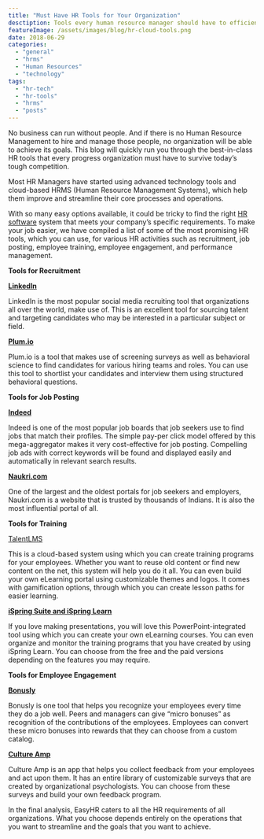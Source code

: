 ```yaml
---
title: "Must Have HR Tools for Your Organization"
desctiption: Tools every human resource manager should have to efficiently and effectively manage your orgainization.
featureImage: /assets/images/blog/hr-cloud-tools.png
date: 2018-06-29
categories: 
  - "general"
  - "hrms"
  - "Human Resources"
  - "technology"
tags: 
  - "hr-tech"
  - "hr-tools"
  - "hrms"
  - "posts"
---
```


No business can run without people. And if there is no Human Resource Management to hire and manage those people, no organization will be able to achieve its goals. This blog will quickly run you through the best-in-class HR tools that every progress organization must have to survive today’s tough competition.

Most HR Managers have started using advanced technology tools and cloud-based HRMS (Human Resource Management Systems), which help them improve and streamline their core processes and operations.

With so many easy options available, it could be tricky to find the right [HR software](https://www.easyhrworld.com) system that meets your company’s specific requirements. To make your job easier, we have compiled a list of some of the most promising HR tools, which you can use, for various HR activities such as recruitment, job posting, employee training, employee engagement, and performance management.

**Tools for Recruitment**

**[LinkedIn](https://www.linkedin.com/)**

LinkedIn is the most popular social media recruiting tool that organizations all over the world, make use of. This is an excellent tool for sourcing talent and targeting candidates who may be interested in a particular subject or field.

**[Plum.io](http://plum.io/)**

Plum.io is a tool that makes use of screening surveys as well as behavioral science to find candidates for various hiring teams and roles. You can use this tool to shortlist your candidates and interview them using structured behavioral questions.

**Tools for Job Posting**

**[Indeed](http://www.indeed.com/)**

Indeed is one of the most popular job boards that job seekers use to find jobs that match their profiles. The simple pay-per click model offered by this mega-aggregator makes it very cost-effective for job posting. Compelling job ads with correct keywords will be found and displayed easily and automatically in relevant search results.

**[Naukri.com](http://www.naukri.com/)**

One of the largest and the oldest portals for job seekers and employers, Naukri.com is a website that is trusted by thousands of Indians. It is also the most influential portal of all.

**Tools for Training**

[TalentLMS](https://www.talentlms.com/)

This is a cloud-based system using which you can create training programs for your employees. Whether you want to reuse old content or find new content on the net, this system will help you do it all. You can even build your own eLearning portal using customizable themes and logos. It comes with gamification options, through which you can create lesson paths for easier learning.

**[iSpring Suite and iSpring Learn](http://www.ispringsolutions.com/ispring-suite)**

If you love making presentations, you will love this PowerPoint-integrated tool using which you can create your own eLearning courses. You can even organize and monitor the training programs that you have created by using iSpring Learn. You can choose from the free and the paid versions depending on the features you may require.

**Tools for Employee Engagement**

**[Bonusly](https://bonus.ly/)**

Bonusly is one tool that helps you recognize your employees every time they do a job well. Peers and managers can give “micro bonuses” as recognition of the contributions of the employees. Employees can convert these micro bonuses into rewards that they can choose from a custom catalog.

**[Culture Amp](https://www.cultureamp.com/)**

Culture Amp is an app that helps you collect feedback from your employees and act upon them. It has an entire library of customizable surveys that are created by organizational psychologists. You can choose from these surveys and build your own feedback program.

In the final analysis, EasyHR caters to all the HR requirements of all organizations. What you choose depends entirely on the operations that you want to streamline and the goals that you want to achieve.
